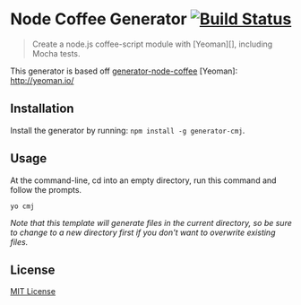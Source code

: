# Node Coffee Generator [![Build Status](https://travis-ci.org/lordnox/generator-node-coffee.png?branch=master)](https://travis-ci.org/lordnox/generator-node-coffee)

> Create a node.js coffee-script module with [Yeoman][], including Mocha tests.

This generator is based off [generator-node-coffee](https://github.com/yeoman/generator-node)
[Yeoman]: http://yeoman.io/


## Installation

Install the generator by running: `npm install -g generator-cmj`.


## Usage

At the command-line, cd into an empty directory, run this command and follow the prompts.

```
yo cmj
```

_Note that this template will generate files in the current directory, so be sure to change to a new directory first if you don't want to overwrite existing files._


## License

[MIT License](http://en.wikipedia.org/wiki/MIT_License)
